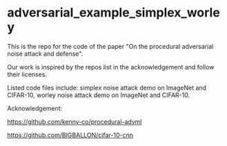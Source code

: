 # adversarial_example_simplex_worley
This is the repo for the code of the paper "On the procedural adversarial noise attack and defense".

Our work is inspired by the repos list in the acknowledgement and follow their licenses.

Listed code files include: simplex noise attack demo on ImageNet and CIFAR-10, worley noise attack demo on ImageNet and CIFAR-10.

Acknowledgement:

https://github.com/kenny-co/procedural-advml

https://github.com/BIGBALLON/cifar-10-cnn
